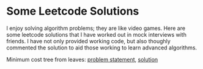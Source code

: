 # Some Leetcode Solutions

I enjoy solving algorithm problems; they are like video games.  Here are some leetcode solutions that I have worked out in mock interviews with friends.  I have not only provided working code, but also thoughly commented the solution to aid those working to learn advanced algorithms.

Minimum cost tree from leaves: [problem statement](https://leetcode.com/problems/minimum-cost-tree-from-leaf-values/), [solution](~/mct_from_leaves.py)
